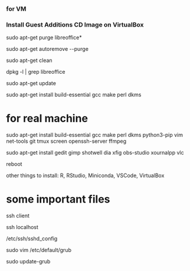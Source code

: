 ### for VM
### Install Guest Additions CD Image on VirtualBox

sudo apt-get purge libreoffice*

sudo apt-get autoremove --purge

sudo apt-get clean

dpkg -l | grep libreoffice

sudo apt-get update

sudo apt-get install build-essential gcc make perl dkms

# for real machine

sudo apt-get install build-essential gcc make perl dkms python3-pip vim net-tools git tmux screen openssh-server ffmpeg

sudo apt-get install gedit gimp shotwell dia xfig obs-studio xournalpp vlc

reboot

other things to install: R, RStudio, Miniconda, VSCode, VirtualBox

# some important files

ssh client

ssh localhost

/etc/ssh/sshd_config


sudo vim /etc/default/grub

sudo update-grub

